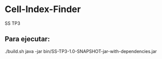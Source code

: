 # Cell-Index-Finder
SS TP3

## Para ejecutar:
./build.sh
java -jar bin/SS-TP3-1.0-SNAPSHOT-jar-with-dependencies.jar